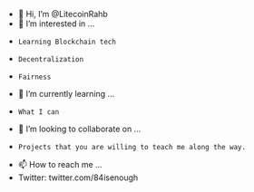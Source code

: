 - 👋 Hi, I’m @LitecoinRahb
- 👀 I’m interested in ...
-     Learning Blockchain tech
-     Decentralization
-     Fairness
- 🌱 I’m currently learning ...
-     What I can
- 💞️ I’m looking to collaborate on ...
-     Projects that you are willing to teach me along the way.
- 📫 How to reach me ...
-   Twitter: twitter.com/84isenough 

<!---
LitecoinRahb/LitecoinRahb is a ✨ special ✨ repository because its `README.md` (this file) appears on your GitHub profile.
You can click the Preview link to take a look at your changes.
--->
